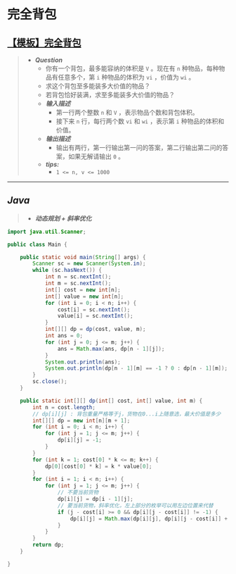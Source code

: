 # 完全背包

## [【模板】完全背包](https://www.nowcoder.com/practice/237ae40ea1e84d8980c1d5666d1c53bc)

> - ***Question***
>   - 你有一个背包，最多能容纳的体积是 `V` 。现在有 `n` 种物品，每种物品有任意多个，第 `i` 种物品的体积为 `vi` ，价值为 `wi` 。
>   - 求这个背包至多能装多大价值的物品？
>   - 若背包恰好装满，求至多能装多大价值的物品？
>   - ***输入描述***
>     - 第一行两个整数 `n` 和 `V` ，表示物品个数和背包体积。
>     - 接下来 `n` 行，每行两个数 `vi` 和 `wi` ，表示第 `i` 种物品的体积和价值。
>   - ***输出描述***
>     - 输出有两行，第一行输出第一问的答案，第二行输出第二问的答案，如果无解请输出 `0` 。
>   - ***tips:***
>     - `1 <= n, v <= 1000`

---

## *Java*

> - ***动态规划 + 斜率优化***

```java
import java.util.Scanner;

public class Main {

    public static void main(String[] args) {
        Scanner sc = new Scanner(System.in);
        while (sc.hasNext()) {
            int n = sc.nextInt();
            int m = sc.nextInt();
            int[] cost = new int[n];
            int[] value = new int[n];
            for (int i = 0; i < n; i++) {
                cost[i] = sc.nextInt();
                value[i] = sc.nextInt();
            }
            int[][] dp = dp(cost, value, m);
            int ans = 0;
            for (int j = 0; j <= m; j++) {
                ans = Math.max(ans, dp[n - 1][j]);
            }
            System.out.println(ans);
            System.out.println(dp[n - 1][m] == -1 ? 0 : dp[n - 1][m]);
        }
        sc.close();
    }

    public static int[][] dp(int[] cost, int[] value, int m) {
        int n = cost.length;
        // dp[i][j] : 背包重量严格等于j，货物在0...i上随意选，最大价值是多少
        int[][] dp = new int[n][m + 1];
        for (int i = 0; i < n; i++) {
            for (int j = 1; j <= m; j++) {
                dp[i][j] = -1;
            }
        }
        for (int k = 1; cost[0] * k <= m; k++) {
            dp[0][cost[0] * k] = k * value[0];
        }
        for (int i = 1; i < n; i++) {
            for (int j = 1; j <= m; j++) {
                // 不要当前货物
                dp[i][j] = dp[i - 1][j];
                // 要当前货物，斜率优化，左上部分的枚举可以用左边位置来代替
                if (j - cost[i] >= 0 && dp[i][j - cost[i]] != -1) {
                    dp[i][j] = Math.max(dp[i][j], dp[i][j - cost[i]] + value[i]);
                }
            }
        }
        return dp;
    }

}
```
